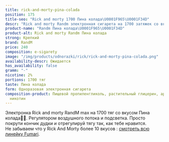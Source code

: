```yaml
---
title: rick-and-morty-pina-colada
position: 175
title-seo: "Rick and morty 1700 Пина колада\U0001F965\U0001F34D"
descr: "Rick and morty Randm электронная сигарета на 1700 затяжек со вкусом Пина колада\U0001F965\U0001F34D"
product-name: "Randm Пина колада\U0001F965\U0001F34D"
product-alt: Rick and morty Randm Пина колада
strong: Крепкий
brand: RandM
price: 240
composition: e-sigarety
image: "/img/products/odnorazki/rick/rick-and-morty-pina-colada.png"
availability-descr: Ожидается
has_availability: false
gramm: "-"
nicotine: 2%
portions: 1700 тяг
taste: Пина колада
form: Одноразовая электронная сигарета
composition-product: Пищевой пропиленгликоль, растительный глицерин, ароматизатор,
  никотин
---
```


Электронка Rick and morty ️RandM max на 1700 тяг со вкусом Пина колада🥥🍍. Регулятором воздушного потока и подсветка. Просто покрути кончик дудки и отрегулируй тягу так, как тебе нравится.<br>
Не забываем что у Rick And Morty более 10 вкусов : [смотреть всю линейку Fumari](/pods-rick-and-morty).